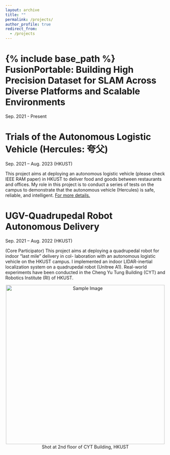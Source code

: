 ```yaml
---
layout: archive
title: ""
permalink: /projects/
author_profile: true
redirect_from:
  - /projects
---
```


{% include base_path %}
FusionPortable: Building High Precision Dataset for SLAM Across Diverse Platforms and Scalable Environments
======
Sep. 2021 - Present



Trials of the Autonomous Logistic Vehicle (Hercules: 夸父)
======
Sep. 2021 – Aug. 2023 (HKUST)

This project aims at deploying an autonomous logistic vehicle (please check IEEE RAM paper) in HKUST to deliver food and goods between restaurants and offices. My role in this project is to conduct a series of tests on the campus to demonstrate that the autonomous vehicle (Hercules) is safe, reliable, and intelligent. [For more details.](https://kt.hkust.edu.hk/avtrial)

UGV-Quadrupedal Robot Autonomous Delivery
======
Sep. 2021 – Aug. 2022 (HKUST)

(Core Participator) This project aims at deploying a quadrupedal robot for indoor “last mile” delivery in col- laboration with an autonomous logistic vehicle on the HKUST campus. I implemented an indoor LIDAR-inertial localization system on a quadrupedal robot (Unitree A1). Real-world experiments have been conducted in the Cheng Yu Tung Building (CYT) and Robotics Institute (RI) of HKUST.
<div style="text-align: center;">
<img src="../images/mapping_cyt.gif" alt="Sample Image" width="500">
<figcaption>Shot at 2nd floor of CYT Building, HKUST</figcaption>
</div>







